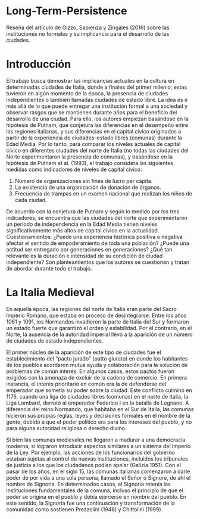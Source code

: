 # Long-Term-Persistence
Reseña del artículo de Gizzo, Sapienza y Zingales (2016) sobre las instituciones no formales y su implicancia para el desarrollo de las ciudades.
# Introducción
El trabajo busca demostrar las implicancias actuales en la cultura en determinadas ciudades de Italia, donde a finales del primer milenio; estas tuvieron en algún momento de la época, la presencia de ciudades independientes o también llamadas ciudades de estado libre. La idea es ir más allá de lo que puede entregar una institución formal a una sociedad y observar rasgos que se mantienen durante años para el beneficio del desarrollo de una ciudad.
Para ello, los autores empiezan basándose en la hipótesis de Putnam, que conjetura las diferencias en el desempeño entre las regiones italianas, y sus diferencias en el capital cívico originados a partir de la experiencia de ciudades-estado libres (comunas) durante la Edad Media. Por lo tanto, para comparar los niveles actuales de capital cívico en diferentes ciudades del norte de Italia (no todas las ciudades del Norte experimentaron la presencia de comunas), y basándose en la hipótesis de Putnam et al. (1993), el trabajo considera las siguientes medidas como indicadores de niveles de capital cívico:
1. Número de organizaciones sin fines de lucro per cápita.
2. La existencia de una organización de donación de órganos.
3. Frecuencia de trampas en un examen nacional que realizan los niños de cada ciudad.

De acuerdo con la conjetura de Putnam y según lo medido por los tres indicadores, se encuentra
que las ciudades del norte que experimentaron un período de independencia en la Edad Media
tienen niveles significativamente más altos de capital cívico en la actualidad.
Cuestionamientos: ¿Puede una experiencia histórica positiva o negativa afectar el sentido de
empoderamiento de toda una población? ¿Puede una actitud ser entregado por generaciones en
generaciones? ¿Qué tan relevante es la duración e intensidad de su condición de ciudad
independiente? Son planteamientos que los autores se cuestionan y tratan de abordar durante
todo el trabajo.
# La Italia Medieval

En aquella época, las regiones del norte de Italia eran parte del Sacro Imperio Romano, que
estaba en proceso de desintegrarse. Entre los años 1061 y 1091, los Normandos invadieron la
parte de Italia del Sur y formaron un estado fuerte que garantizó el orden y estabilidad. Por el
contrario, en el Norte, la ausencia de la autoridad imperial llevó a la aparición de un número de
ciudades de estado independientes.

El primer núcleo de la aparición de este tipo de ciudades fue el establecimiento del “pacto
jurado” (patto giurato) en donde los habitantes de los pueblos acordaron mutua ayuda y
colaboración para la solución de problemas de común interés. En algunos casos, estos pactos
fueron exigidos con la amenaza de excluir de la cadena de comercio.
En primera instancia, el interés prioritario en común era la de defenderse del emperador que
sometía su poder sobre la ciudad. Este conflicto culminó en 1176, cuando una liga de ciudades
libres (comunas) en el norte de Italia, la Liga Lombard, derrotó al emperador Federico I en la
batalla de Legnano. A diferencia del reino Normando, que habitaba en el Sur de Italia, las
comunas hicieron sus propias reglas, leyes y decisiones formales en el nombre de la gente,
debido a que el poder político era para los intereses del pueblo, y no para alguna autoridad
religiosa o derecho divino.

Si bien las comunas medievales no llegaron a madurar a una democracia moderna, si lograron
introducir aspectos similares a un sistema del Imperio de la Ley. Por ejemplo, las acciones de los
funcionarios del gobierno estaban sujetas al control de nuevas instituciones, incluidos los
tribunales de justicia a los que los ciudadanos podían apelar (Galizia 1951).
Con el pasar de los años, en el siglo 15, las comunas italianas comenzaron a darle poder de por
vida a una sola persona, llamado el Señor o Signore, de ahí el nombre de Signoria. En
determinados casos, el Signoria retenía las instituciones fundamentales de la comuna, incluso el
principio de que el poder se origina en el pueblo y debía ejercerse en nombre del pueblo. En este
sentido, la Signoria fue una continuación y transformación de la comunidad como sostienen
Prezzolini (1948) y Chittolini (1999).

